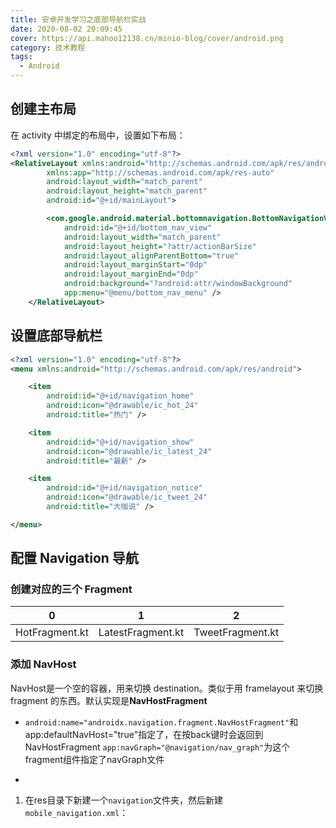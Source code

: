 ```yaml
---
title: 安卓开发学习之底部导航栏实战
date: 2020-08-02 20:09:45
cover: https://api.mahoo12138.cn/minio-blog/cover/android.png
category: 技术教程
tags:
  - Android
---
```


## 创建主布局

在 activity 中绑定的布局中，设置如下布局：

```xml
<?xml version="1.0" encoding="utf-8"?>
<RelativeLayout xmlns:android="http://schemas.android.com/apk/res/android"
        xmlns:app="http://schemas.android.com/apk/res-auto"
        android:layout_width="match_parent"
        android:layout_height="match_parent"
        android:id="@+id/mainLayout">

        <com.google.android.material.bottomnavigation.BottomNavigationView
            android:id="@+id/bottom_nav_view"
            android:layout_width="match_parent"
            android:layout_height="?attr/actionBarSize"
            android:layout_alignParentBottom="true"
            android:layout_marginStart="0dp"
            android:layout_marginEnd="0dp"
            android:background="?android:attr/windowBackground"
            app:menu="@menu/bottom_nav_menu" />
    </RelativeLayout>
```

## 设置底部导航栏

```xml
<?xml version="1.0" encoding="utf-8"?>
<menu xmlns:android="http://schemas.android.com/apk/res/android">

    <item
        android:id="@+id/navigation_home"
        android:icon="@drawable/ic_hot_24"
        android:title="热门" />

    <item
        android:id="@+id/navigation_show"
        android:icon="@drawable/ic_latest_24"
        android:title="最新" />

    <item
        android:id="@+id/navigation_notice"
        android:icon="@drawable/ic_tweet_24"
        android:title="大咖说" />

</menu>
```

## 配置 Navigation 导航

### 创建对应的三个 Fragment

| 0              | 1                 | 2                |
| -------------- | ----------------- | ---------------- |
| HotFragment.kt | LatestFragment.kt | TweetFragment.kt |

### 添加 NavHost

NavHost是一个空的容器，用来切换 destination。类似于用 framelayout 来切换 fragment 的东西。默认实现是**NavHostFragment**

- `android:name="androidx.navigation.fragment.NavHostFragment"`和app:defaultNavHost="true"指定了，在按back键时会返回到NavHostFragment
  `app:navGraph="@navigation/nav_graph"`为这个fragment组件指定了navGraph文件

-

1. 在res目录下新建一个`navigation`文件夹，然后新建`mobile_navigation.xml`：

   ```xml

   ```
